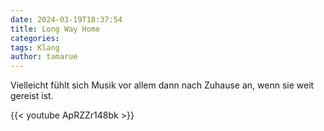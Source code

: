 ```yaml
---
date: 2024-03-19T18:37:54
title: Long Way Home
categories:
tags: Klang
author: tamarue
---
```


Vielleicht fühlt sich Musik vor allem dann nach Zuhause an, wenn sie weit gereist ist.

{{< youtube ApRZZr148bk >}}

